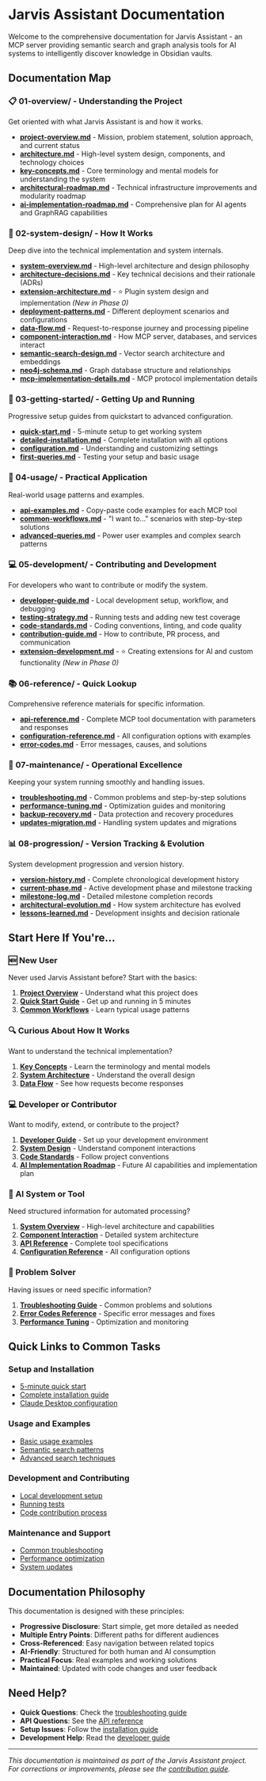 # Jarvis Assistant Documentation

Welcome to the comprehensive documentation for Jarvis Assistant - an MCP server providing semantic search and graph analysis tools for AI systems to intelligently discover knowledge in Obsidian vaults.

## Documentation Map

### 📋 01-overview/ - Understanding the Project
Get oriented with what Jarvis Assistant is and how it works.

- **[project-overview.md](01-overview/project-overview.md)** - Mission, problem statement, solution approach, and current status
- **[architecture.md](01-overview/architecture.md)** - High-level system design, components, and technology choices
- **[key-concepts.md](01-overview/key-concepts.md)** - Core terminology and mental models for understanding the system
- **[architectural-roadmap.md](01-overview/architectural-roadmap.md)** - Technical infrastructure improvements and modularity roadmap
- **[ai-implementation-roadmap.md](01-overview/ai-implementation-roadmap.md)** - Comprehensive plan for AI agents and GraphRAG capabilities

### 🔧 02-system-design/ - How It Works
Deep dive into the technical implementation and system internals.

- **[system-overview.md](02-system-design/system-overview.md)** - High-level architecture and design philosophy
- **[architecture-decisions.md](02-system-design/architecture-decisions.md)** - Key technical decisions and their rationale (ADRs)
- **[extension-architecture.md](02-system-design/extension-architecture.md)** - ⭐ Plugin system design and implementation *(New in Phase 0)*
- **[deployment-patterns.md](02-system-design/deployment-patterns.md)** - Different deployment scenarios and configurations
- **[data-flow.md](02-system-design/data-flow.md)** - Request-to-response journey and processing pipeline
- **[component-interaction.md](02-system-design/component-interaction.md)** - How MCP server, databases, and services interact
- **[semantic-search-design.md](02-system-design/semantic-search-design.md)** - Vector search architecture and embeddings
- **[neo4j-schema.md](02-system-design/neo4j-schema.md)** - Graph database structure and relationships
- **[mcp-implementation-details.md](02-system-design/mcp-implementation-details.md)** - MCP protocol implementation details

### 🚀 03-getting-started/ - Getting Up and Running
Progressive setup guides from quickstart to advanced configuration.

- **[quick-start.md](03-getting-started/quick-start.md)** - 5-minute setup to get working system
- **[detailed-installation.md](03-getting-started/detailed-installation.md)** - Complete installation with all options
- **[configuration.md](03-getting-started/configuration.md)** - Understanding and customizing settings
- **[first-queries.md](03-getting-started/first-queries.md)** - Testing your setup and basic usage

### 📖 04-usage/ - Practical Application
Real-world usage patterns and examples.

- **[api-examples.md](04-usage/api-examples.md)** - Copy-paste code examples for each MCP tool
- **[common-workflows.md](04-usage/common-workflows.md)** - "I want to..." scenarios with step-by-step solutions
- **[advanced-queries.md](04-usage/advanced-queries.md)** - Power user examples and complex search patterns

### 💻 05-development/ - Contributing and Development
For developers who want to contribute or modify the system.

- **[developer-guide.md](05-development/developer-guide.md)** - Local development setup, workflow, and debugging
- **[testing-strategy.md](05-development/testing-strategy.md)** - Running tests and adding new test coverage
- **[code-standards.md](05-development/code-standards.md)** - Coding conventions, linting, and code quality
- **[contribution-guide.md](05-development/contribution-guide.md)** - How to contribute, PR process, and communication
- **[extension-development.md](05-development/extension-development.md)** - ⭐ Creating extensions for AI and custom functionality *(New in Phase 0)*

### 📚 06-reference/ - Quick Lookup
Comprehensive reference materials for specific information.

- **[api-reference.md](06-reference/api-reference.md)** - Complete MCP tool documentation with parameters and responses
- **[configuration-reference.md](06-reference/configuration-reference.md)** - All configuration options with examples
- **[error-codes.md](06-reference/error-codes.md)** - Error messages, causes, and solutions

### 🔧 07-maintenance/ - Operational Excellence
Keeping your system running smoothly and handling issues.

- **[troubleshooting.md](07-maintenance/troubleshooting.md)** - Common problems and step-by-step solutions
- **[performance-tuning.md](07-maintenance/performance-tuning.md)** - Optimization guides and monitoring
- **[backup-recovery.md](07-maintenance/backup-recovery.md)** - Data protection and recovery procedures
- **[updates-migration.md](07-maintenance/updates-migration.md)** - Handling system updates and migrations

### 📊 08-progression/ - Version Tracking & Evolution
System development progression and version history.

- **[version-history.md](08-progression/version-history.md)** - Complete chronological development history
- **[current-phase.md](08-progression/current-phase.md)** - Active development phase and milestone tracking
- **[milestone-log.md](08-progression/milestone-log.md)** - Detailed milestone completion records
- **[architectural-evolution.md](08-progression/architectural-evolution.md)** - How system architecture has evolved
- **[lessons-learned.md](08-progression/lessons-learned.md)** - Development insights and decision rationale

## Start Here If You're...

### 🆕 New User
Never used Jarvis Assistant before? Start with the basics:

1. **[Project Overview](01-overview/project-overview.md)** - Understand what this project does
2. **[Quick Start Guide](03-getting-started/quick-start.md)** - Get up and running in 5 minutes
3. **[Common Workflows](04-usage/common-workflows.md)** - Learn typical usage patterns

### 🔍 Curious About How It Works
Want to understand the technical implementation?

1. **[Key Concepts](01-overview/key-concepts.md)** - Learn the terminology and mental models
2. **[System Architecture](01-overview/architecture.md)** - Understand the overall design
3. **[Data Flow](02-system-design/data-flow.md)** - See how requests become responses

### 💻 Developer or Contributor
Want to modify, extend, or contribute to the project?

1. **[Developer Guide](05-development/developer-guide.md)** - Set up your development environment
2. **[System Design](02-system-design/component-interaction.md)** - Understand component interactions
3. **[Code Standards](05-development/code-standards.md)** - Follow project conventions
4. **[AI Implementation Roadmap](01-overview/ai-implementation-roadmap.md)** - Future AI capabilities and implementation plan

### 🤖 AI System or Tool
Need structured information for automated processing?

1. **[System Overview](02-system-design/system-overview.md)** - High-level architecture and capabilities
2. **[Component Interaction](02-system-design/component-interaction.md)** - Detailed system architecture
3. **[API Reference](06-reference/api-reference.md)** - Complete tool specifications
4. **[Configuration Reference](06-reference/configuration-reference.md)** - All configuration options

### 🚨 Problem Solver
Having issues or need specific information?

1. **[Troubleshooting Guide](07-maintenance/troubleshooting.md)** - Common problems and solutions
2. **[Error Codes Reference](06-reference/error-codes.md)** - Specific error messages and fixes
3. **[Performance Tuning](07-maintenance/performance-tuning.md)** - Optimization and monitoring

## Quick Links to Common Tasks

### Setup and Installation
- [5-minute quick start](03-getting-started/quick-start.md)
- [Complete installation guide](03-getting-started/detailed-installation.md)
- [Claude Desktop configuration](03-getting-started/configuration.md)

### Usage and Examples
- [Basic usage examples](04-usage/api-examples.md)
- [Semantic search patterns](04-usage/common-workflows.md)
- [Advanced search techniques](04-usage/advanced-queries.md)

### Development and Contributing
- [Local development setup](05-development/developer-guide.md)
- [Running tests](05-development/testing-strategy.md)
- [Code contribution process](05-development/contribution-guide.md)

### Maintenance and Support
- [Common troubleshooting](07-maintenance/troubleshooting.md)
- [Performance optimization](07-maintenance/performance-tuning.md)
- [System updates](07-maintenance/updates-migration.md)

## Documentation Philosophy

This documentation is designed with these principles:

- **Progressive Disclosure**: Start simple, get more detailed as needed
- **Multiple Entry Points**: Different paths for different audiences
- **Cross-Referenced**: Easy navigation between related topics
- **AI-Friendly**: Structured for both human and AI consumption
- **Practical Focus**: Real examples and working solutions
- **Maintained**: Updated with code changes and user feedback

## Need Help?

- **Quick Questions**: Check the [troubleshooting guide](07-maintenance/troubleshooting.md)
- **API Questions**: See the [API reference](06-reference/api-reference.md)
- **Setup Issues**: Follow the [installation guide](03-getting-started/detailed-installation.md)
- **Development Help**: Read the [developer guide](05-development/developer-guide.md)

---

*This documentation is maintained as part of the Jarvis Assistant project. For corrections or improvements, please see the [contribution guide](05-development/contribution-guide.md).*